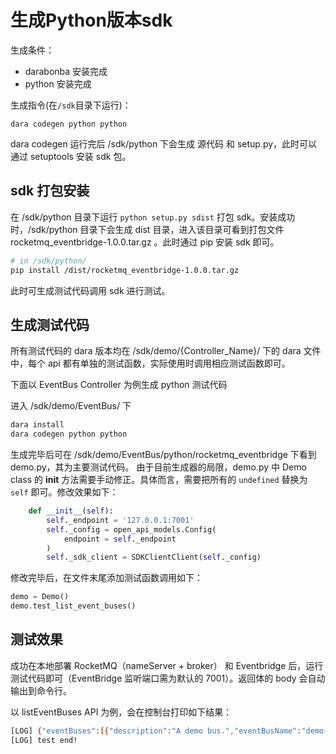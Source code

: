 # 生成Python版本sdk

生成条件：
- darabonba 安装完成
- python 安装完成

生成指令(在`/sdk`目录下运行)：
```
dara codegen python python
```
dara codegen 运行完后 /sdk/python 下会生成 源代码 和 setup.py，此时可以通过 setuptools 安装 sdk 包。

## sdk 打包安装

在 /sdk/python 目录下运行 `python setup.py sdist` 打包 sdk。安装成功时，/sdk/python 目录下会生成 dist 目录，进入该目录可看到打包文件 rocketmq_eventbridge-1.0.0.tar.gz 。此时通过 pip 安装 sdk 即可。

```bash
# in /sdk/python/
pip install /dist/rocketmq_eventbridge-1.0.0.tar.gz
```

此时可生成测试代码调用 sdk 进行测试。


## 生成测试代码

所有测试代码的 dara 版本均在 /sdk/demo/{Controller_Name}/ 下的 dara 文件中，每个 api 都有单独的测试函数，实际使用时调用相应测试函数即可。

下面以 EventBus Controller 为例生成 python 测试代码

进入 /sdk/demo/EventBus/ 下

```bash
dara install
dara codegen python python
```

生成完毕后可在 /sdk/demo/EventBus/python/rocketmq_eventbridge 下看到 demo.py，其为主要测试代码。
由于目前生成器的局限，demo.py 中 Demo class 的 __init__ 方法需要手动修正。具体而言，需要把所有的 `undefined` 替换为 `self` 即可。修改效果如下：
```py
    def __init__(self):
        self._endpoint = '127.0.0.1:7001'
        self._config = open_api_models.Config(
            endpoint = self._endpoint
        )
        self._sdk_client = SDKClientClient(self._config)
```

修改完毕后，在文件末尾添加测试函数调用如下：

```py
demo = Demo()
demo.test_list_event_buses()
```

## 测试效果

成功在本地部署 RocketMQ（nameServer + broker） 和 Eventbridge 后，运行测试代码即可（EventBridge 监听端口需为默认的 7001）。返回体的 body 会自动输出到命令行。

以 listEventBuses API 为例，会在控制台打印如下结果：

```sh
[LOG] {"eventBuses":[{"description":"A demo bus.","eventBusName":"demo-bus"},{"eventBusName":"newBus"}],"requestId":"186a70c4-1201-45dd-8683-a6cf49433631","total":2,"maxResults":2}
[LOG] test end!
```

